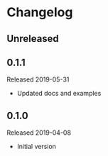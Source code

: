 # Changelog

## Unreleased

## 0.1.1
Released 2019-05-31

- Updated docs and examples

## 0.1.0
Released 2019-04-08

- Initial version
